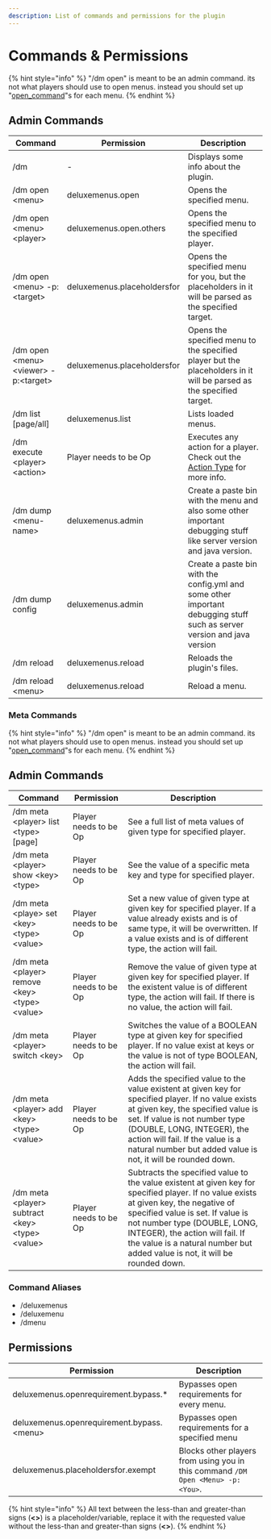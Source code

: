 ```yaml
---
description: List of commands and permissions for the plugin
---
```


# Commands & Permissions

{% hint style="info" %}
"/dm open" is meant to be an admin command. its not what players should use to open menus. instead you should set up "[open\_command](options-and-configurations/gui.md#open-command)"s for each menu.
{% endhint %}

## Admin Commands

| **Command**                             | **Permission**              | Description                                                                                                                                                             |
| --------------------------------------- | --------------------------- | ----------------------------------------------------------------------------------------------------------------------------------------------------------------------- |
| /dm                                     | -                           | Displays some info about the plugin.                                                                                                                                    |
| /dm open \<menu>                        | deluxemenus.open            | Opens the specified menu.                                                                                                                                               |
| /dm open \<menu> \<player>              | deluxemenus.open.others     | Opens the specified menu to the specified player.                                                                                                                       |
| /dm open \<menu> -p:\<target>           | deluxemenus.placeholdersfor | Opens the specified menu for you, but the placeholders in it will be parsed as the specified target.                                                                    |
| /dm open \<menu> \<viewer> -p:\<target> | deluxemenus.placeholdersfor | Opens the specified menu to the specified player but the placeholders in it will be parsed as the specified target.                                                     |
| /dm list \[page/all]                    | deluxemenus.list            | Lists loaded menus.                                                                                                                                                     |
| /dm execute \<player> \<action>         | Player needs to be Op       | Executes any action for a player. Check out the [Action Type](https://wiki.helpch.at/clips-plugins/deluxemenus/options-and-configurations#actions-types) for more info. |
| /dm dump \<menu-name>                   | deluxemenus.admin           | Create a paste bin with the menu and also some other important debugging stuff like server version and java version.                                                    |
| /dm dump config                         | deluxemenus.admin           | Create a paste bin with the config.yml and some other important debugging stuff such as server version and java version                                                 |
| /dm reload                              | deluxemenus.reload          | Reloads the plugin's files.                                                                                                                                             |
| /dm reload \<menu>                      | deluxemenus.reload          | Reload a menu.                                                                                                                                                          |

### Meta Commands

{% hint style="info" %}
"/dm open" is meant to be an admin command. its not what players should use to open menus. instead you should set up "[open\_command](options-and-configurations/gui.md#open-command)"s for each menu.
{% endhint %}

## Admin Commands

| **Command**                                         | **Permission**        | Description                                                                                                                                                                                                                                                                                                                  |
| --------------------------------------------------- | --------------------- | ---------------------------------------------------------------------------------------------------------------------------------------------------------------------------------------------------------------------------------------------------------------------------------------------------------------------------- |
| /dm meta \<player> list \<type> \[page]             | Player needs to be Op | See a full list of meta values of given type for specified player.                                                                                                                                                                                                                                                           |
| /dm meta \<player> show \<key> \<type>              | Player needs to be Op | See the value of a specific meta key and type for specified player.                                                                                                                                                                                                                                                          |
| /dm meta \<playe> set \<key> \<type> \<value>       | Player needs to be Op | Set a new value of given type at given key for specified player. If a value already exists and is of same type, it will be overwritten. If a value exists and is of different type, the action will fail.                                                                                                                    |
| /dm meta \<player> remove \<key> \<type> \<value>   | Player needs to be Op | Remove the value of given type at given key for specified player. If the existent value is of different type, the action will fail. If there is no value, the action will fail.                                                                                                                                              |
| /dm meta \<player> switch \<key>                    | Player needs to be Op | Switches the value of a BOOLEAN type at given key for specified player. If no value exist at keys or the value is not of type BOOLEAN, the action will fail.                                                                                                                                                                 |
| /dm meta \<player> add \<key> \<type> \<value>      | Player needs to be Op | Adds the specified value to the value existent at given key for specified player. If no value exists at given key, the specified value is set. If value is not number type (DOUBLE, LONG, INTEGER), the action will fail. If the value is a natural number but added value is not, it will be rounded down.                  |
| /dm meta \<player> subtract \<key> \<type> \<value> | Player needs to be Op | Subtracts the specified value to the value existent at given key for specified player. If no value exists at given key, the negative of specified value is set. If value is not number type (DOUBLE, LONG, INTEGER), the action will fail. If the value is a natural number but added value is not, it will be rounded down. |

### Command Aliases

* /deluxemenus
* /deluxemenu
* /dmenu

## Permissions

| Permission                                 | Description                                                                     |
| ------------------------------------------ | ------------------------------------------------------------------------------- |
| deluxemenus.openrequirement.bypass.\*      | Bypasses open requirements for every menu.                                      |
| deluxemenus.openrequirement.bypass.\<menu> | Bypasses open requirements for a specified menu                                 |
| deluxemenus.placeholdersfor.exempt         | Blocks other players from using you in this command `/DM Open <Menu> -p:<You>`. |

{% hint style="info" %}
All text between the less-than and greater-than signs (**<>**) is a placeholder/variable, replace it with the requested value without the less-than and greater-than signs (**<>**).
{% endhint %}
